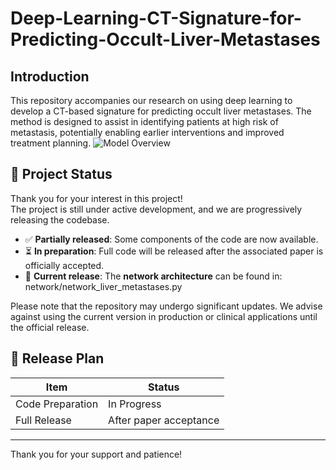 # Deep-Learning-CT-Signature-for-Predicting-Occult-Liver-Metastases

## Introduction

This repository accompanies our research on using deep learning to develop a CT-based signature for predicting occult liver metastases. The method is designed to assist in identifying patients at high risk of metastasis, potentially enabling earlier interventions and improved treatment planning.
![Model Overview](images/our_framework.tif)

## 🔧 Project Status

Thank you for your interest in this project!  
The project is still under active development, and we are progressively releasing the codebase.

- ✅ **Partially released**: Some components of the code are now available.
- ⏳ **In preparation**: Full code will be released after the associated paper is officially accepted.
- 📌 **Current release**: The **network architecture** can be found in: network/network_liver_metastases.py


Please note that the repository may undergo significant updates. We advise against using the current version in production or clinical applications until the official release.

## 📅 Release Plan

| Item              | Status                  |
|-------------------|--------------------------|
| Code Preparation  | In Progress              |
| Full Release      | After paper acceptance   |


---

Thank you for your support and patience!


